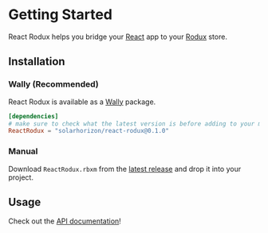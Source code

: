 # Getting Started

React Rodux helps you bridge your [React](https://github.com/jsdotlua/react-lua)
app to your [Rodux](https://github.com/roblox/rodux) store.

## Installation

### Wally (Recommended)

React Rodux is available as a [Wally](https://wally.run/) package.

```toml title="wally.toml"
[dependencies]
# make sure to check what the latest version is before adding to your manifest!
ReactRodux = "solarhorizon/react-rodux@0.1.0"
```

### Manual

Download `ReactRodux.rbxm` from the [latest release](https://github.com/solarhorizon/react-rodux/releases/latest)
and drop it into your project.

## Usage

Check out the [API documentation](/api)!
